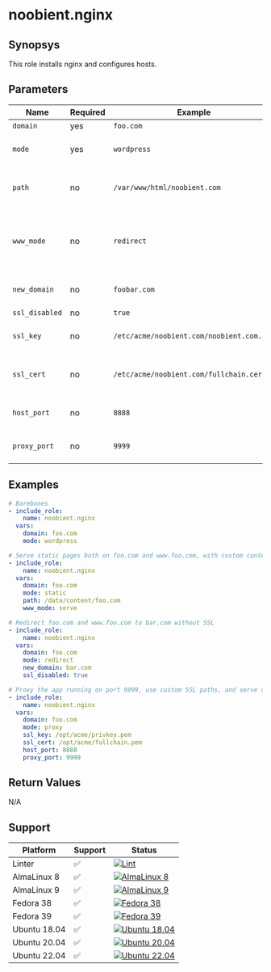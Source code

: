 # noobient.nginx

## Synopsys

This role installs nginx and configures hosts.

## Parameters

| Name | Required | Example | Description |
|---|---|---|---|
| `domain` | yes | `foo.com` | Domain to host. |
| `mode` | yes | `wordpress` | Hosting mode. Possible values are `dirlist`, `php`, `proxy`, `redirect`, `static`, `wordpress`. |
| `path` | no | `/var/www/html/noobient.com` | Document root. Defaults to `/var/www/html/<domain>` for `php`, `static`, and `wordpress`, ignored otherwise. |
| `www_mode` | no | `redirect` | Possible values are `redirect` and `serve`, to redirect `www.<domain>` requests to `<domain>` or serve them as is, respectively. Defaults to `redirect`. Ignored when `mode` is set to `redirect`. |
| `new_domain` | no | `foobar.com` | New domain to redirect to. Mandatory for `redirect`, ignored otherwise. |
| `ssl_disabled` | no | `true` | `true` or `false`. Defaults to `false`. |
| `ssl_key` | no | `/etc/acme/noobient.com/noobient.com.key` | Full path to SSL key file. Defaults to `/etc/acme/<domain>/<domain>.key`. Ignored if `ssl_disabled` is `true`. |
| `ssl_cert` | no | `/etc/acme/noobient.com/fullchain.cer` | Full path to SSL full chain file. Defaults to `/etc/acme/<domain>/fulllchain.cer`. Ignored if `ssl_disabled` is `true`. |
| `host_port` | no | `8888` | Listen on custom port. Defaults to `80` when `ssl_disabled` is `true`, or `443` otherwise. |
| `proxy_port` | no | `9999` | Port of the app being proxied, when `mode` is set to `proxy`, ignored otherwise. Defaults to `8080`. |

## Examples

```yml
# Barebones
- include_role:
    name: noobient.nginx
  vars:
    domain: foo.com
    mode: wordpress

# Serve static pages both on foo.com and www.foo.com, with custom content path
- include_role:
    name: noobient.nginx
  vars:
    domain: foo.com
    mode: static
    path: /data/content/foo.com
    www_mode: serve

# Redirect foo.com and www.foo.com to bar.com without SSL
- include_role:
    name: noobient.nginx
  vars:
    domain: foo.com
    mode: redirect
    new_domain: bar.com
    ssl_disabled: true

# Proxy the app running on port 9999, use custom SSL paths, and serve on port 8888
- include_role:
    name: noobient.nginx
  vars:
    domain: foo.com
    mode: proxy
    ssl_key: /opt/acme/privkey.pem
    ssl_cert: /opt/acme/fullchain.pem
    host_port: 8888
    proxy_port: 9999
```

## Return Values

N/A

## Support

| Platform | Support | Status |
|---|---|---|
| Linter | ✅ | [![Lint](https://github.com/noobient/ansible-galaxy-nginx/actions/workflows/lint.yml/badge.svg)](https://github.com/noobient/ansible-galaxy-nginx/actions/workflows/lint.yml) |
| AlmaLinux 8 | ✅ | [![AlmaLinux 8](https://github.com/noobient/ansible-galaxy-nginx/actions/workflows/almalinux-8.yml/badge.svg)](https://github.com/noobient/ansible-galaxy-nginx/actions/workflows/almalinux-8.yml) |
| AlmaLinux 9 | ✅ | [![AlmaLinux 9](https://github.com/noobient/ansible-galaxy-nginx/actions/workflows/almalinux-9.yml/badge.svg)](https://github.com/noobient/ansible-galaxy-nginx/actions/workflows/almalinux-9.yml) |
| Fedora 38 | ✅ | [![Fedora 38](https://github.com/noobient/ansible-galaxy-nginx/actions/workflows/fedora-38.yml/badge.svg)](https://github.com/noobient/ansible-galaxy-nginx/actions/workflows/fedora-38.yml) |
| Fedora 39 | ✅ | [![Fedora 39](https://github.com/noobient/ansible-galaxy-nginx/actions/workflows/fedora-39.yml/badge.svg)](https://github.com/noobient/ansible-galaxy-nginx/actions/workflows/fedora-39.yml) |
| Ubuntu 18.04 | ✅ | [![Ubuntu 18.04](https://github.com/noobient/ansible-galaxy-nginx/actions/workflows/ubuntu-18.04.yml/badge.svg)](https://github.com/noobient/ansible-galaxy-nginx/actions/workflows/ubuntu-18.04.yml) |
| Ubuntu 20.04 | ✅ | [![Ubuntu 20.04](https://github.com/noobient/ansible-galaxy-nginx/actions/workflows/ubuntu-20.04.yml/badge.svg)](https://github.com/noobient/ansible-galaxy-nginx/actions/workflows/ubuntu-20.04.yml) |
| Ubuntu 22.04 | ✅ | [![Ubuntu 22.04](https://github.com/noobient/ansible-galaxy-nginx/actions/workflows/ubuntu-22.04.yml/badge.svg)](https://github.com/noobient/ansible-galaxy-nginx/actions/workflows/ubuntu-22.04.yml) |
